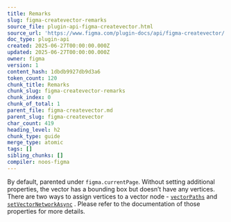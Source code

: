 ```yaml
---
title: Remarks
slug: figma-createvector-remarks
source_file: plugin-api-figma-createvector.html
source_url: 'https://www.figma.com/plugin-docs/api/figma-createvector/'
doc_type: plugin-api
created: 2025-06-27T00:00:00.000Z
updated: 2025-06-27T00:00:00.000Z
owner: figma
version: 1
content_hash: 1dbdb9927db9d3a6
token_count: 120
chunk_title: Remarks
chunk_slug: figma-createvector-remarks
chunk_index: 0
chunk_of_total: 1
parent_file: figma-createvector.md
parent_slug: figma-createvector
char_count: 419
heading_level: h2
chunk_type: guide
merge_type: atomic
tags: []
sibling_chunks: []
compiler: noos-figma
---
```


By default, parented under `figma.currentPage`. Without setting additional properties, the vector has a bounding box but doesn’t have any vertices. There are two ways to assign vertices to a vector node - [`vectorPaths`](/plugin-docs/api/VectorNode/#vectorpaths)
 and [`setVectorNetworkAsync`](/plugin-docs/api/VectorNode/#setvectornetworkasync)
. Please refer to the documentation of those properties for more details.
